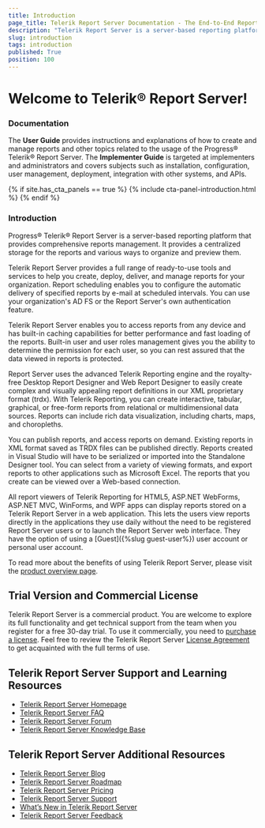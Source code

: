 ```yaml
---
title: Introduction
page_title: Telerik Report Server Documentation - The End-to-End Report Management Solution
description: "Telerik Report Server is a server-based reporting platform that provides centralized storage for reports and various ways to organize and preview them. Check the Documentation for more!"
slug: introduction
tags: introduction
published: True
position: 100
---
```


# Welcome to Telerik® Report Server!

### Documentation

The **User Guide** provides instructions and explanations of how to create and manage reports and other topics related to the usage of the Progress® Telerik® Report Server. The **Implementer Guide** is targeted at implementers and administrators and covers subjects such as installation, configuration, user management, deployment, integration with other systems, and APIs.

{% if site.has_cta_panels == true %}
{% include cta-panel-introduction.html %}
{% endif %}

### Introduction

Progress® Telerik® Report Server is a server-based reporting platform that provides comprehensive reports management. It provides a centralized storage for the reports and various ways to organize and preview them.

Telerik Report Server provides a full range of ready-to-use tools and services to help you create, deploy, deliver, and manage reports for your organization. Report scheduling enables you to configure the automatic delivery of specified reports by e-mail at scheduled intervals. You can use your organization's AD FS or the Report Server's own authentication feature.

Telerik Report Server enables you to access reports from any device and has built-in caching capabilities for better performance and fast loading of the reports. Built-in user and user roles management gives you the ability to determine the permission for each user, so you can rest assured that the data viewed in reports is protected.

Report Server uses the advanced Telerik Reporting engine and the royalty-free Desktop Report Designer and Web Report Designer to easily create complex and visually appealing report definitions in our XML proprietary format (trdx). With Telerik Reporting, you can create interactive, tabular, graphical, or free-form reports from relational or multidimensional data sources. Reports can include rich data visualization, including charts, maps, and choropleths.

You can publish reports, and access reports on demand. Existing reports in XML format saved as TRDX files can be published directly. Reports created in Visual Studio will have to be serialized or imported into the Standalone Designer tool. You can select from a variety of viewing formats, and export reports to other applications such as Microsoft Excel. The reports that you create can be viewed over a Web-based connection.

All report viewers of Telerik Reporting for HTML5, ASP.NET WebForms, ASP.NET MVC, WinForms, and WPF apps can display reports stored on a Telerik Report Server in a web application. This lets the users view reports directly in the applications they use daily without the need to be registered Report Server users or to launch the Report Server web interface. They have the option of using a [Guest]({%slug guest-user%}) user account or personal user account.

To read more about the benefits of using Telerik Report Server, please visit the [product overview page](https://www.telerik.com/report-server).

## Trial Version and Commercial License

Telerik Report Server is a commercial product. You are welcome to explore its full functionality and get technical support from the team when you register for a free 30-day trial. To use it commercially, you need to [purchase a license](https://www.telerik.com/purchase/report-server). Feel free to review the Telerik Report Server [License Agreement](https://www.telerik.com/purchase/license-agreement/report-server) to get acquainted with the full terms of use.

## Telerik Report Server Support and Learning Resources

* [Telerik Report Server Homepage](https://www.telerik.com/report-server)
* [Telerik Report Server FAQ](https://www.telerik.com/report-server/faq)
* [Telerik Report Server Forum](https://www.telerik.com/forums/report-server)
* [Telerik Report Server Knowledge Base](/knowledge-base)

## Telerik Report Server Additional Resources

* [Telerik Report Server Blog](https://www.telerik.com/blogs/productivity-reporting)
* [Telerik Report Server Roadmap](https://www.telerik.com/support/whats-new/report-server/roadmap)
* [Telerik Report Server Pricing](https://www.telerik.com/purchase/report-server)
* [Telerik Report Server Support](https://www.telerik.com/support/report-server)
* [What’s New in Telerik Report Server](https://www.telerik.com/support/whats-new/report-server)
* [Telerik Report Server Feedback](https://feedback.telerik.com/report-server)
